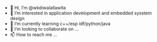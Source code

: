 - 👋 Hi, I’m @wkdiwalallawita
- 👀 I’m interested in application development and embedded sysstem design
- 🌱 I’m currently learning c++/esp idf/python/java
- 💞️ I’m looking to collaborate on ...
- 📫 How to reach me ...

<!---
wkdiwalallawita/wkdiwalallawita is a ✨ special ✨ repository because its `README.md` (this file) appears on your GitHub profile.
You can click the Preview link to take a look at your changes.
--->
